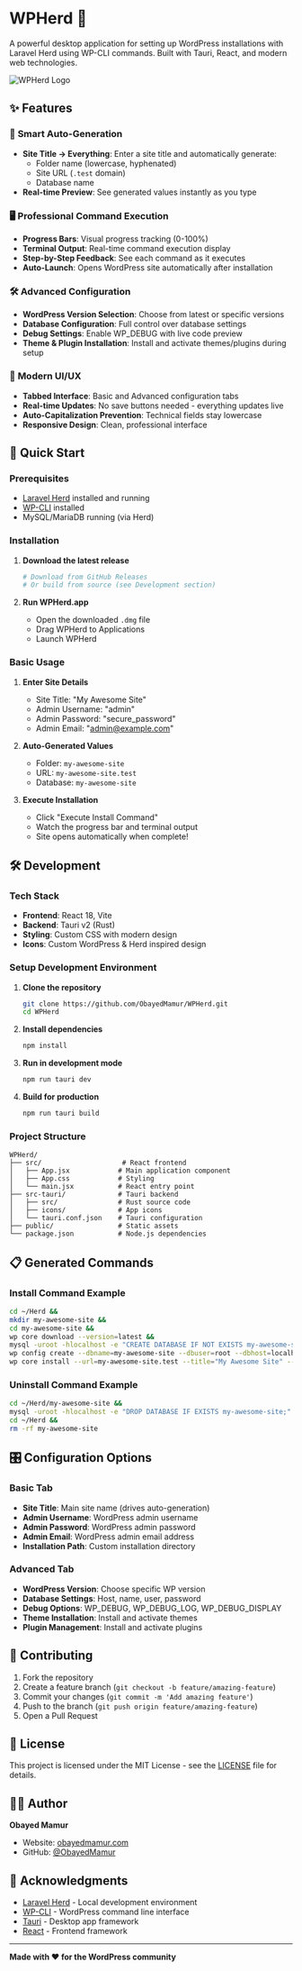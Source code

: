# WPHerd 🚀

A powerful desktop application for setting up WordPress installations with Laravel Herd using WP-CLI commands. Built with Tauri, React, and modern web technologies.

![WPHerd Logo](https://img.shields.io/badge/WPHerd-WordPress%20Installer-blue?style=for-the-badge&logo=wordpress)

## ✨ Features

### 🎯 **Smart Auto-Generation**
- **Site Title → Everything**: Enter a site title and automatically generate:
  - Folder name (lowercase, hyphenated)
  - Site URL (`.test` domain)
  - Database name
- **Real-time Preview**: See generated values instantly as you type

### 🖥️ **Professional Command Execution**
- **Progress Bars**: Visual progress tracking (0-100%)
- **Terminal Output**: Real-time command execution display
- **Step-by-Step Feedback**: See each command as it executes
- **Auto-Launch**: Opens WordPress site automatically after installation

### 🛠️ **Advanced Configuration**
- **WordPress Version Selection**: Choose from latest or specific versions
- **Database Configuration**: Full control over database settings
- **Debug Settings**: Enable WP_DEBUG with live code preview
- **Theme & Plugin Installation**: Install and activate themes/plugins during setup

### 🎨 **Modern UI/UX**
- **Tabbed Interface**: Basic and Advanced configuration tabs
- **Real-time Updates**: No save buttons needed - everything updates live
- **Auto-Capitalization Prevention**: Technical fields stay lowercase
- **Responsive Design**: Clean, professional interface

## 🚀 Quick Start

### Prerequisites
- [Laravel Herd](https://herd.laravel.com/) installed and running
- [WP-CLI](https://wp-cli.org/) installed
- MySQL/MariaDB running (via Herd)

### Installation

1. **Download the latest release**
   ```bash
   # Download from GitHub Releases
   # Or build from source (see Development section)
   ```

2. **Run WPHerd.app**
   - Open the downloaded `.dmg` file
   - Drag WPHerd to Applications
   - Launch WPHerd

### Basic Usage

1. **Enter Site Details**
   - Site Title: "My Awesome Site"
   - Admin Username: "admin"
   - Admin Password: "secure_password"
   - Admin Email: "admin@example.com"

2. **Auto-Generated Values**
   - Folder: `my-awesome-site`
   - URL: `my-awesome-site.test`
   - Database: `my-awesome-site`

3. **Execute Installation**
   - Click "Execute Install Command"
   - Watch the progress bar and terminal output
   - Site opens automatically when complete!

## 🛠️ Development

### Tech Stack
- **Frontend**: React 18, Vite
- **Backend**: Tauri v2 (Rust)
- **Styling**: Custom CSS with modern design
- **Icons**: Custom WordPress & Herd inspired design

### Setup Development Environment

1. **Clone the repository**
   ```bash
   git clone https://github.com/ObayedMamur/WPHerd.git
   cd WPHerd
   ```

2. **Install dependencies**
   ```bash
   npm install
   ```

3. **Run in development mode**
   ```bash
   npm run tauri dev
   ```

4. **Build for production**
   ```bash
   npm run tauri build
   ```

### Project Structure
```
WPHerd/
├── src/                    # React frontend
│   ├── App.jsx            # Main application component
│   ├── App.css            # Styling
│   └── main.jsx           # React entry point
├── src-tauri/             # Tauri backend
│   ├── src/               # Rust source code
│   ├── icons/             # App icons
│   └── tauri.conf.json    # Tauri configuration
├── public/                # Static assets
└── package.json           # Node.js dependencies
```

## 📋 Generated Commands

### Install Command Example
```bash
cd ~/Herd &&
mkdir my-awesome-site &&
cd my-awesome-site &&
wp core download --version=latest &&
mysql -uroot -hlocalhost -e "CREATE DATABASE IF NOT EXISTS my-awesome-site;" &&
wp config create --dbname=my-awesome-site --dbuser=root --dbhost=localhost &&
wp core install --url=my-awesome-site.test --title="My Awesome Site" --admin_user=admin --admin_password=secure_password --admin_email=admin@example.com
```

### Uninstall Command Example
```bash
cd ~/Herd/my-awesome-site &&
mysql -uroot -hlocalhost -e "DROP DATABASE IF EXISTS my-awesome-site;" &&
cd ~/Herd &&
rm -rf my-awesome-site
```

## 🎛️ Configuration Options

### Basic Tab
- **Site Title**: Main site name (drives auto-generation)
- **Admin Username**: WordPress admin username
- **Admin Password**: WordPress admin password
- **Admin Email**: WordPress admin email address
- **Installation Path**: Custom installation directory

### Advanced Tab
- **WordPress Version**: Choose specific WP version
- **Database Settings**: Host, name, user, password
- **Debug Options**: WP_DEBUG, WP_DEBUG_LOG, WP_DEBUG_DISPLAY
- **Theme Installation**: Install and activate themes
- **Plugin Management**: Install and activate plugins

## 🤝 Contributing

1. Fork the repository
2. Create a feature branch (`git checkout -b feature/amazing-feature`)
3. Commit your changes (`git commit -m 'Add amazing feature'`)
4. Push to the branch (`git push origin feature/amazing-feature`)
5. Open a Pull Request

## 📄 License

This project is licensed under the MIT License - see the [LICENSE](LICENSE) file for details.

## 👨‍💻 Author

**Obayed Mamur**
- Website: [obayedmamur.com](https://obayedmamur.com)
- GitHub: [@ObayedMamur](https://github.com/ObayedMamur)

## 🙏 Acknowledgments

- [Laravel Herd](https://herd.laravel.com/) - Local development environment
- [WP-CLI](https://wp-cli.org/) - WordPress command line interface
- [Tauri](https://tauri.app/) - Desktop app framework
- [React](https://reactjs.org/) - Frontend framework

---

**Made with ❤️ for the WordPress community**
